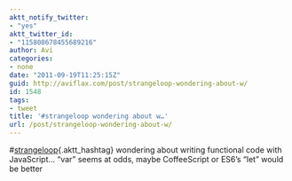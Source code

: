 ```yaml
---
aktt_notify_twitter:
- "yes"
aktt_twitter_id:
- "115808678455689216"
author: Avi
categories:
- none
date: "2011-09-19T11:25:15Z"
guid: http://aviflax.com/post/strangeloop-wondering-about-w/
id: 1548
tags:
- tweet
title: '#strangeloop wondering about w…'
url: /post/strangeloop-wondering-about-w/
---
```

#[strangeloop](http://search.twitter.com/search?q=%23strangeloop){.aktt_hashtag} wondering about writing functional code with JavaScript… “var” seems at odds, maybe CoffeeScript or ES6’s “let” would be better